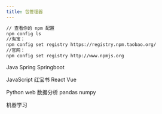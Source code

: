 ```yaml
---
title: 包管理器
---
```


```bash
// 查看你的 npm 配置 
npm config ls
//淘宝： 
npm config set registry https://registry.npm.taobao.org/
//官网： 
npm config set registry http://www.npmjs.org
```



Java Spring Springboot

JavaScript 红宝书         React   Vue 

Python   web  数据分析 pandas numpy 

机器学习
